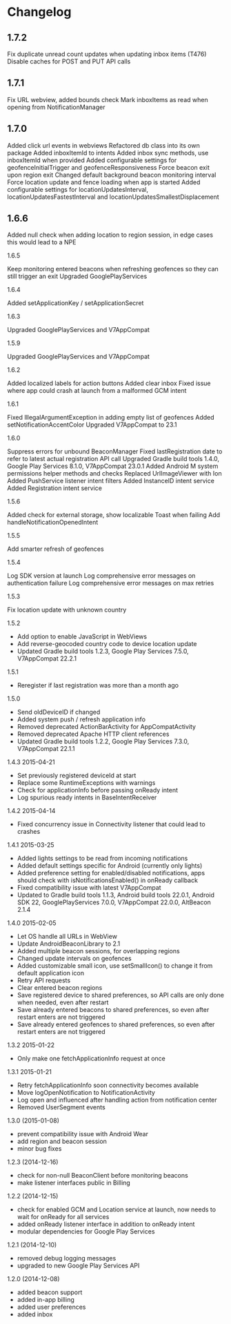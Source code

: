 Changelog
=========

## 1.7.2

Fix duplicate unread count updates when updating inbox items (T476)
Disable caches for POST and PUT API calls

## 1.7.1

Fix URL webview, added bounds check
Mark inboxItems as read when opening from NotificationManager

## 1.7.0

Added click url events in webviews
Refactored db class into its own package
Added inboxItemId to intents
Added inbox sync methods, use inboxItemId when provided
Added configurable settings for geofenceInitialTrigger and geofenceResponsiveness
Force beacon exit upon region exit
Changed default background beacon monitoring interval
Force location update and fence loading when app is started
Added configurable settings for locationUpdatesInterval, locationUpdatesFastestInterval and locationUpdatesSmallestDisplacement

## 1.6.6

Added null check when adding location to region session, in edge cases this would lead to a NPE

1.6.5

Keep monitoring entered beacons when refreshing geofences so they can still trigger an exit
Upgraded GooglePlayServices

1.6.4

Added setApplicationKey / setApplicationSecret

1.6.3

Upgraded GooglePlayServices and V7AppCompat

1.5.9

Upgraded GooglePlayServices and V7AppCompat

1.6.2

Added localized labels for action buttons
Added clear inbox
Fixed issue where app could crash at launch from a malformed GCM intent

1.6.1

Fixed IllegalArgumentException in adding empty list of geofences
Added setNotificationAccentColor
Upgraded V7AppCompat to 23.1

1.6.0

Suppress errors for unbound BeaconManager
Fixed lastRegistration date to refer to latest actual registration API call
Upgraded Gradle build tools 1.4.0, Google Play Services 8.1.0, V7AppCompat 23.0.1
Added Android M system permissions helper methods and checks
Replaced UrlImageViewer with Ion
Added PushService listener intent filters
Added InstanceID intent service
Added Registration intent service

1.5.6

Added check for external storage, show localizable Toast when failing
Add handleNotificationOpenedIntent

1.5.5

Add smarter refresh of geofences

1.5.4

Log SDK version at launch
Log comprehensive error messages on authentication failure
Log comprehensive error messages on max retries

1.5.3

Fix location update with unknown country

1.5.2

- Add option to enable JavaScript in WebViews
- Add reverse-geocoded country code to device location update
- Updated Gradle build tools 1.2.3, Google Play Services 7.5.0, V7AppCompat 22.2.1

1.5.1

- Reregister if last registration was more than a month ago

1.5.0

- Send oldDeviceID if changed
- Added system push / refresh application info
- Removed deprecated ActionBarActivity for AppCompatActivity
- Removed deprecated Apache HTTP client references
- Updated Gradle build tools 1.2.2, Google Play Services 7.3.0, V7AppCompat 22.1.1

1.4.3 2015-04-21

- Set previously registered deviceId at start
- Replace some RuntimeExceptions with warnings
- Check for applicationInfo before passing onReady intent
- Log spurious ready intents in BaseIntentReceiver

1.4.2 2015-04-14

- Fixed concurrency issue in Connectivity listener that could lead to crashes

1.4.1 2015-03-25

- Added lights settings to be read from incoming notifications
- Added default settings specific for Android (currently only lights)
- Added preference setting for enabled/disabled notifications, apps should check with isNotificationsEnabled() in onReady callback
- Fixed compatibility issue with latest V7AppCompat
- Updated to Gradle build tools 1.1.3, Android build tools 22.0.1, Android SDK 22, GooglePlayServices 7.0.0, V7AppCompat 22.0.0, AltBeacon 2.1.4

1.4.0 2015-02-05

- Let OS handle all URLs in WebView
- Update AndroidBeaconLibrary to 2.1 
- Added multiple beacon sessions, for overlapping regions
- Changed update intervals on geofences 
- Added customizable small icon, use setSmallIcon() to change it from default application icon
- Retry API requests
- Clear entered beacon regions
- Save registered device to shared preferences, so API calls are only done when needed, even after restart
- Save already entered beacons to shared preferences, so even after restart enters are not triggered
- Save already entered geofences to shared preferences, so even after restart enters are not triggered

1.3.2	2015-01-22

- Only make one fetchApplicationInfo request at once

1.3.1	2015-01-21

- Retry fetchApplicationInfo soon connectivity becomes available
- Move logOpenNotification to NotificationActivity
- Log open and influenced after handling action from notification center
- Removed UserSegment events

1.3.0	(2015-01-08)
- prevent compatibility issue with Android Wear
- add region and beacon session
- minor bug fixes

1.2.3	(2014-12-16)
- check for non-null BeaconClient before monitoring beacons
- make listener interfaces public in Billing

1.2.2	(2014-12-15)
- check for enabled GCM and Location service at launch, now needs to wait for onReady for all services
- added onReady listener interface in addition to onReady intent
- modular dependencies for Google Play Services

1.2.1	(2014-12-10)
- removed debug logging messages
- upgraded to new Google Play Services API

1.2.0	(2014-12-08)
- added beacon support
- added in-app billing
- added user preferences
- added inbox
 
